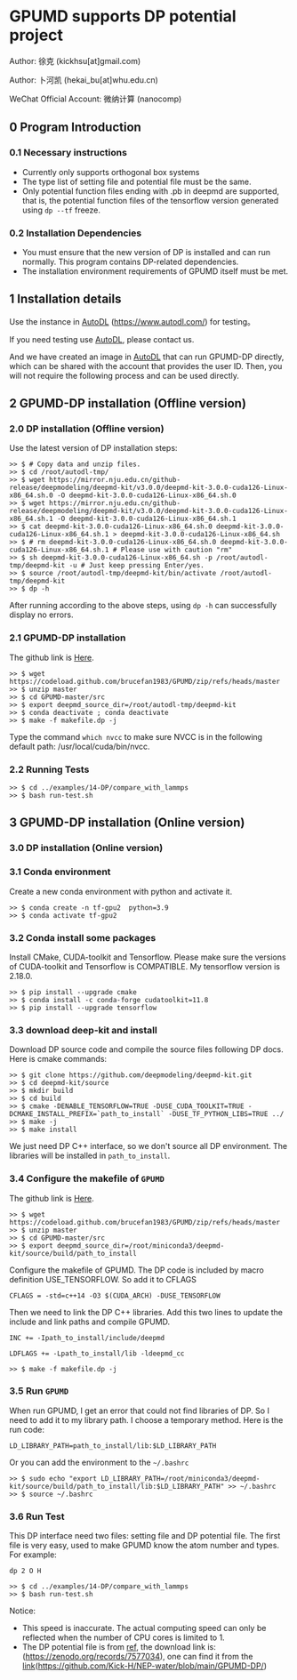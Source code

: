 # GPUMD supports DP potential project

Author: 徐克 (kickhsu[at]gmail.com)

Author: 卜河凯 (hekai_bu[at]whu.edu.cn)

WeChat Official Account: 微纳计算 (nanocomp)

## 0 Program Introduction

### 0.1 Necessary instructions

- Currently only supports orthogonal box systems
- The type list of setting file and potential file must be the same.
- Only potential function files ending with .pb in deepmd are supported, that is, the potential function files of the tensorflow version generated using `dp --tf` freeze.

### 0.2 Installation Dependencies

- You must ensure that the new version of DP is installed and can run normally. This program contains DP-related dependencies.
- The installation environment requirements of GPUMD itself must be met.

## 1 Installation details

Use the instance in [AutoDL](https://www.autodl.com/) (https://www.autodl.com/) for testing。

If you need testing use [AutoDL](https://www.autodl.com/), please contact us.

And we have created an image in [AutoDL](https://www.autodl.com/) that can run GPUMD-DP directly, which can be shared with the account that provides the user ID. Then, you will not require the following process and can be used directly.

## 2 GPUMD-DP installation (Offline version)

### 2.0 DP installation (Offline version)

Use the latest version of DP installation steps:

```
>> $ # Copy data and unzip files.
>> $ cd /root/autodl-tmp/
>> $ wget https://mirror.nju.edu.cn/github-release/deepmodeling/deepmd-kit/v3.0.0/deepmd-kit-3.0.0-cuda126-Linux-x86_64.sh.0 -O deepmd-kit-3.0.0-cuda126-Linux-x86_64.sh.0
>> $ wget https://mirror.nju.edu.cn/github-release/deepmodeling/deepmd-kit/v3.0.0/deepmd-kit-3.0.0-cuda126-Linux-x86_64.sh.1 -O deepmd-kit-3.0.0-cuda126-Linux-x86_64.sh.1
>> $ cat deepmd-kit-3.0.0-cuda126-Linux-x86_64.sh.0 deepmd-kit-3.0.0-cuda126-Linux-x86_64.sh.1 > deepmd-kit-3.0.0-cuda126-Linux-x86_64.sh
>> $ # rm deepmd-kit-3.0.0-cuda126-Linux-x86_64.sh.0 deepmd-kit-3.0.0-cuda126-Linux-x86_64.sh.1 # Please use with caution "rm"
>> $ sh deepmd-kit-3.0.0-cuda126-Linux-x86_64.sh -p /root/autodl-tmp/deepmd-kit -u # Just keep pressing Enter/yes.
>> $ source /root/autodl-tmp/deepmd-kit/bin/activate /root/autodl-tmp/deepmd-kit
>> $ dp -h
```

After running according to the above steps, using `dp -h` can successfully display no errors.

### 2.1 GPUMD-DP installation

The github link is [Here](https://github.com/brucefan1983/GPUMD).

```
>> $ wget https://codeload.github.com/brucefan1983/GPUMD/zip/refs/heads/master
>> $ unzip master
>> $ cd GPUMD-master/src
>> $ export deepmd_source_dir=/root/autodl-tmp/deepmd-kit
>> $ conda deactivate ; conda deactivate
>> $ make -f makefile.dp -j
```

Type the command `which nvcc` to make sure NVCC is in the following default path: /usr/local/cuda/bin/nvcc.

### 2.2 Running Tests

```
>> $ cd ../examples/14-DP/compare_with_lammps
>> $ bash run-test.sh
```

## 3 GPUMD-DP installation (Online version)

### 3.0 DP installation (Online version)

### 3.1 Conda environment

Create a new conda environment with python and activate it.

```
>> $ conda create -n tf-gpu2  python=3.9
>> $ conda activate tf-gpu2
```

### 3.2 Conda install some packages

Install CMake, CUDA-toolkit and Tensorflow. Please make sure the versions of CUDA-toolkit and Tensorflow is COMPATIBLE. My tensorflow version is 2.18.0.

```
>> $ pip install --upgrade cmake
>> $ conda install -c conda-forge cudatoolkit=11.8
>> $ pip install --upgrade tensorflow
```

### 3.3 download deep-kit and install

Download DP source code and compile the source files following DP docs. Here is cmake commands:

```
>> $ git clone https://github.com/deepmodeling/deepmd-kit.git
>> $ cd deepmd-kit/source
>> $ mkdir build
>> $ cd build
>> $ cmake -DENABLE_TENSORFLOW=TRUE -DUSE_CUDA_TOOLKIT=TRUE -DCMAKE_INSTALL_PREFIX=`path_to_install` -DUSE_TF_PYTHON_LIBS=TRUE ../
>> $ make -j
>> $ make install
```

We just need DP C++ interface, so we don't source all DP environment. The libraries will be installed in `path_to_install`.

### 3.4 Configure the makefile of `GPUMD`

The github link is [Here](https://github.com/brucefan1983/GPUMD).

```
>> $ wget https://codeload.github.com/brucefan1983/GPUMD/zip/refs/heads/master
>> $ unzip master
>> $ cd GPUMD-master/src
>> $ export deepmd_source_dir=/root/miniconda3/deepmd-kit/source/build/path_to_install
```

Configure the makefile of GPUMD. The DP code is included by macro definition USE_TENSORFLOW. So add it to CFLAGS

`CFLAGS = -std=c++14 -O3 $(CUDA_ARCH) -DUSE_TENSORFLOW`

Then we need to link the DP C++ libraries. Add this two lines to update the include and link paths and compile GPUMD.

`INC += -Ipath_to_install/include/deepmd`

`LDFLAGS += -Lpath_to_install/lib -ldeepmd_cc`

```
>> $ make -f makefile.dp -j
```

### 3.5 Run `GPUMD`

When run GPUMD, I get an error that could not find libraries of DP. So I need to add it to my library path. I choose a temporary method. Here is the run code:

`LD_LIBRARY_PATH=path_to_install/lib:$LD_LIBRARY_PATH`

Or you can add the environment to the `~/.bashrc`

```
>> $ sudo echo "export LD_LIBRARY_PATH=/root/miniconda3/deepmd-kit/source/build/path_to_install/lib:$LD_LIBRARY_PATH" >> ~/.bashrc
>> $ source ~/.bashrc
```

### 3.6 Run Test

This DP interface need two files: setting file and DP potential file. The first file is very easy, used to make GPUMD know the atom number and types. For example:

`dp 2 O H`

```
>> $ cd ../examples/14-DP/compare_with_lammps
>> $ bash run-test.sh
```

Notice:

- This speed is inaccurate. The actual computing speed can only be reflected when the number of CPU cores is limited to 1.
- The DP potential file is from [ref](https://doi.org/10.1063/5.0142843), the download link is: (https://zenodo.org/records/7577034), one can find it from the [link](https://github.com/Kick-H/NEP-water/blob/main/GPUMD-DP/compare_with_lammps/Models/DNN_seed2.pb)(https://github.com/Kick-H/NEP-water/blob/main/GPUMD-DP/)
